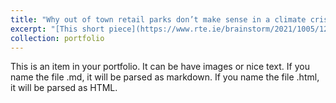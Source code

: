 ```yaml
---
title: "Why out of town retail parks don’t make sense in a climate crisis"
excerpt: "[This short piece](https://www.rte.ie/brainstorm/2021/1005/1250821-carrigtwohill-cork-out-of-town-retail-parks-shopping-centres-climate-change/#:~:text=The%20issue%20is%20clearly%20infrastructurally,well%2C%20such%20as%20city%20areas.) illustrates the findings of ongoing research investigating the environmental damage attributable to travel behaviours and the spatial distribution of economic activities. The discussion centres around the environmental, economic, and social problems attributable to peripherally-located retail centres, using the metropolitan area of Cork, Ireland, as a case study. <br/><img src='/images/Retail Park.jpg'>"
collection: portfolio
---
```


This is an item in your portfolio. It can be have images or nice text. If you name the file .md, it will be parsed as markdown. If you name the file .html, it will be parsed as HTML. 
